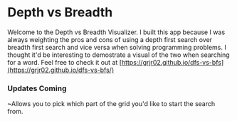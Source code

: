 # Depth vs Breadth

Welcome to the Depth vs Breadth Visualizer. I built this app because I was always weighting the pros and cons of using a depth first search over breadth first search and vice versa when solving programming problems. I thought it'd be interesting to demostrate a visual of the two when searching for a word. Feel free to check it out at [https://grjr02.github.io/dfs-vs-bfs](https://grjr02.github.io/dfs-vs-bfs/)

### Updates Coming

~Allows you to pick which part of the grid you'd like to start the search from.
